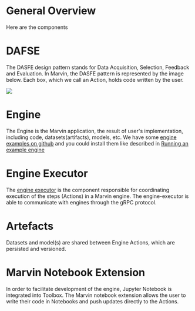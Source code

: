 # General Overview

Here are the components

# DAFSE

The DASFE design pattern stands for Data Acquisition, Selection, Feedback and Evaluation.
In Marvin, the DASFE pattern is represented by the image below. Each box, which we call an Action, holds code written by the user.

![](https://raw.githubusercontent.com/marvin-ai/marvin-paper/master/from-exploratory-models-to-productions/fig/marvin-dase.png)

# Engine

The Engine is the Marvin application, the result of user's implementation, including code, datasets(artifacts), models, etc. We have some [engine examples on github](https://github.com/marvin-ai/marvin-public-engines) and you could install them like described in [Running an example engine](get_started/engine_examples.md)

# Engine Executor

The [engine executor](https://github.com/marvin-ai/marvin-engine-executor) is the component responsible for coordinating execution of the steps (Actions) in a Marvin engine. The engine-executor is able to communicate with engines through the gRPC protocol.

# Artefacts

Datasets and model(s) are shared between Engine Actions, which are persisted and versioned.

# Marvin Notebook Extension

In order to facilitate development of the engine, Jupyter Notebook is integrated into Toolbox. The Marvin notebook extension allows the user to write their code in Notebooks and push updates directly to the Actions.